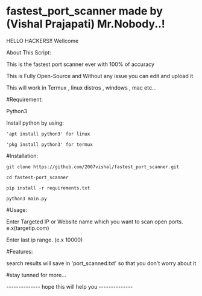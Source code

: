 # fastest_port_scanner made by (Vishal Prajapati) Mr.Nobody..!

HELLO HACKERS!!
Wellcome


About This Script:


This is the fastest port scanner ever with 100% of accuracy

This is Fully Open-Source and Without any issue you can edit and upload it

This will work in Termux , linux distros , windows , mac etc...


#Requirement:


Python3

Install python by using: 

    'apt install python3' for linux

    'pkg install python3' for termux


#Installation:


    git clone https://github.com/2007vishal/fastest_port_scanner.git
    
    cd fastest-port_scanner

    pip install -r requirements.txt

    python3 main.py


#Usage:
   
   
Enter Targeted IP or Website name which you want to scan open ports. e.x(targetip.com)

Enter last ip range. (e.x 10000)


#Features:


search results will save in 'port_scanned.txt' so that you don't worry about it


#stay tunned for more...



-------------- hope this will help you --------------

